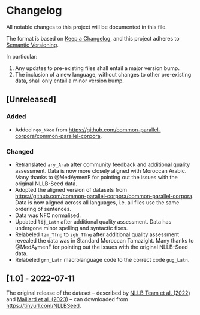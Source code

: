 # Changelog

All notable changes to this project will be documented in this file.

The format is based on [Keep a Changelog](https://keepachangelog.com/en/1.1.0/), and this project adheres to [Semantic Versioning](https://semver.org/spec/v2.0.0.html).

In particular:
1. Any updates to pre-existing files shall entail a major version bump.
2. The inclusion of a new language, without changes to other pre-existing data, shall only entail a minor version bump.

## [Unreleased]

### Added

- Added `nqo_Nkoo` from <https://github.com/common-parallel-corpora/common-parallel-corpora>.

### Changed

- Retranslated `ary_Arab` after community feedback and additional quality assessment. Data is now more closely aligned with Moroccan Arabic. Many thanks to @MedAymenF for pointing out the issues with the original NLLB-Seed data.
- Adopted the aligned version of datasets from <https://github.com/common-parallel-corpora/common-parallel-corpora>. Data is now aligned across all languages, i.e. all files use the same ordering of sentences.
- Data was NFC normalised.
- Updated `lij_Latn` after additional quality assessment. Data has undergone minor spelling and syntactic fixes.
- Relabeled `tzm_Tfng` to `zgh_Tfng` after additional quality assessment revealed the data was in Standard Moroccan Tamazight. Many thanks to @MedAymenF for pointing out the issues with the original NLLB-Seed data.
- Relabeled `grn_Latn` macrolanguage code to the correct code `gug_Latn`.

## [1.0] - 2022-07-11

The original release of the dataset – described by [NLLB Team et al. (2022)](https://arxiv.org/abs/2207.04672) and [Maillard et al. (2023)](https://aclanthology.org/2023.acl-long.154/) – can downloaded from <https://tinyurl.com/NLLBSeed>.